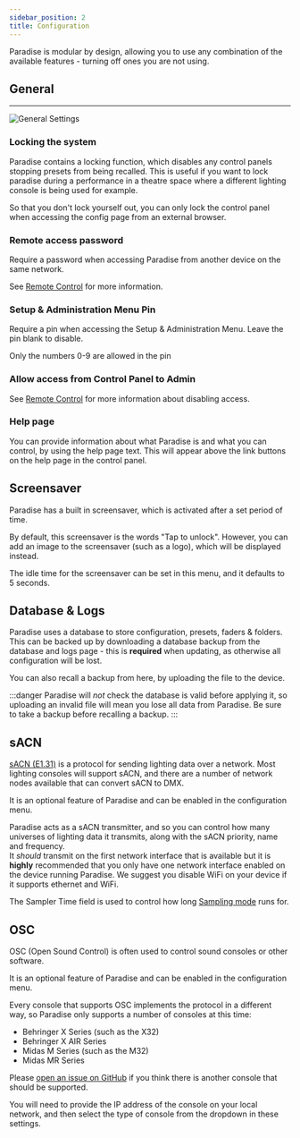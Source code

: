 ```yaml
---
sidebar_position: 2
title: Configuration
---
```


Paradise is modular by design, allowing you to use any combination of the available features - turning off ones you are not using.

## General
---
![General Settings](@site/static/img/tutorial/admin/admin-config-general.png)

### Locking the system
Paradise contains a locking function, which disables any control panels stopping presets from being recalled. This is useful if you want to lock paradise during a performance in a theatre space where a different lighting console is being used for example.

So that you don't lock yourself out, you can only lock the control panel when accessing the config page from an external browser.

### Remote access password

Require a password when accessing Paradise from another device on the same network.

See [Remote Control](../control/remote#setting-a-password-for-remote-access) for more information.

### Setup & Administration Menu Pin

Require a pin when accessing the Setup & Administration Menu. Leave the pin blank to disable.

Only the numbers 0-9 are allowed in the pin

### Allow access from Control Panel to Admin

See [Remote Control](../control/remote#setup-menu-is-disabled-on-the-device) for more information about disabling access.

### Help page

You can provide information about what Paradise is and what you can control, by using the help page text. This will appear above the link buttons on the help page in the control panel.

## Screensaver

Paradise has a built in screensaver, which is activated after a set period of time.  

By default, this screensaver is the words "Tap to unlock". However, you can add an image to the screensaver (such as a logo), which will be displayed instead.

The idle time for the screensaver can be set in this menu, and it defaults to 5 seconds.

## Database & Logs

Paradise uses a database to store configuration, presets, faders & folders. This can be backed up by downloading a database backup from the database and logs page - this is **required** when updating, as otherwise all configuration will be lost.

You can also recall a backup from here, by uploading the file to the device. 

:::danger
Paradise will _not_ check the database is valid before applying it, so uploading an invalid file will mean you lose all data from Paradise. Be sure to take a backup before recalling a backup.
:::

## sACN

[sACN (E1.31)](https://en.wikipedia.org/wiki/E1.31) is a protocol for sending lighting data over a network. Most lighting consoles will support sACN, and there are a number of network nodes available that can convert sACN to DMX.

It is an optional feature of Paradise and can be enabled in the configuration menu.

Paradise acts as a sACN transmitter, and so you can control how many universes of lighting data it transmits, along with the sACN priority, name and frequency.  
It _should_ transmit on the first network interface that is available but it is **highly** recommended that you only have one network interface enabled on the device running Paradise. We suggest you disable WiFi on your device if it supports ethernet and WiFi.

The Sampler Time field is used to control how long [Sampling mode](presets/sacn#sampling-mode) runs for.

## OSC

OSC (Open Sound Control) is often used to control sound consoles or other software.

It is an optional feature of Paradise and can be enabled in the configuration menu.

Every console that supports OSC implements the protocol in a different way, so Paradise only supports a number of consoles at this time:
- Behringer X Series (such as the X32)
- Behringer X AIR Series
- Midas M Series (such as the M32)
- Midas MR Series

Please [open an issue on GitHub](https://github.com/Paradise-Pi/ParadisePi/issues/new?assignees=&labels=enhancement&template=console-request.yml&title=%5BOSC%5D+%3Ctitle%3E) if you think there is another console that should be supported.

You will need to provide the IP address of the console on your local network, and then select the type of console from the dropdown in these settings.